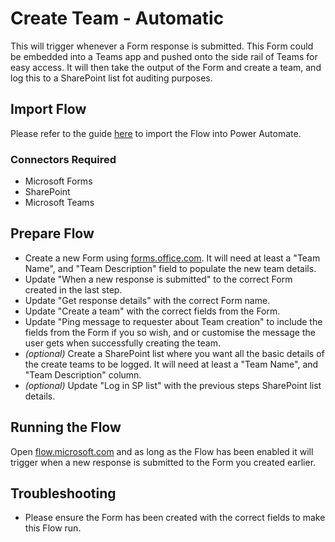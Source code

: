 # Create Team - Automatic

This will trigger whenever a Form response is submitted. This Form could be embedded into a Teams app and pushed onto the side rail of Teams for easy access. It will then take the output of the Form and create a team, and log this to a SharePoint list fot auditing purposes.

## Import Flow

Please refer to the guide [here](https://flow.microsoft.com/en-us/blog/import-export-bap-packages/#:~:text=Importing%20a%20flow%201%20To%20import%20a%20flow%2C,flow%20definition%20from%20the%20package%20More%20items...%20) to import the Flow into Power Automate.

### Connectors Required

- Microsoft Forms
- SharePoint
- Microsoft Teams

## Prepare Flow

- Create a new Form using [forms.office.com](https://forms.office.com). It will need at least a "Team Name", and "Team Description" field to populate the new team details.
- Update "When a new response is submitted" to the correct Form created in the last step.
- Update "Get response details" with the correct Form name.
- Update "Create a team" with the correct fields from the Form.
- Update "Ping message to requester about Team creation" to include the fields from the Form if you so wish, and or customise the message the user gets when successfully creating the team.
- *(optional)* Create a SharePoint list where you want all the basic details of the create teams to be logged. It will need at least a "Team Name", and "Team Description" column.
- *(optional)* Update "Log in SP list" with the previous steps SharePoint list details.

## Running the Flow

Open [flow.microsoft.com](https://flow.microsoft.com) and as long as the Flow has been enabled it will trigger when a new response is submitted to the Form you created earlier.

## Troubleshooting

- Please ensure the Form has been created with the correct fields to make this Flow run.
